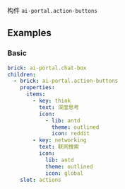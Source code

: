 构件 `ai-portal.action-buttons`

## Examples

### Basic

```yaml preview
brick: ai-portal.chat-box
children:
  - brick: ai-portal.action-buttons
    properties:
      items:
        - key: think
          text: 深度思考
          icon:
            - lib: antd
              theme: outlined
              icon: reddit
        - key: networking
          text: 联网搜索
          icon:
            lib: antd
            theme: outlined
            icon: global
    slot: actions
```
